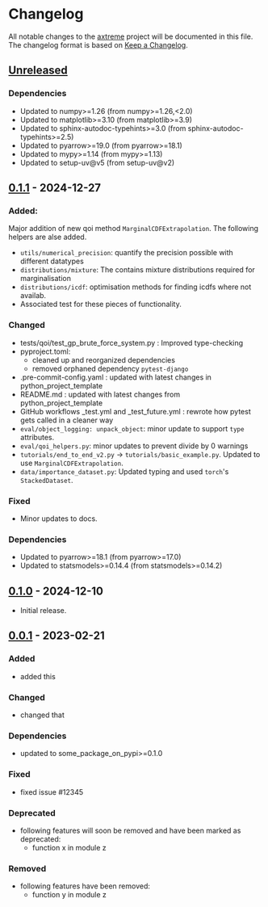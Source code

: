 # Changelog

All notable changes to the [axtreme] project will be documented in this file.<br>
The changelog format is based on [Keep a Changelog](https://keepachangelog.com/en/1.0.0/).

## [Unreleased]

### Dependencies
* Updated to numpy>=1.26  (from numpy>=1.26,<2.0)
* Updated to matplotlib>=3.10  (from matplotlib>=3.9)
* Updated to sphinx-autodoc-typehints>=3.0  (from sphinx-autodoc-typehints>=2.5)
* Updated to pyarrow>=19.0  (from pyarrow>=18.1)
* Updated to mypy>=1.14  (from mypy>=1.13)
* Updated to setup-uv@v5  (from setup-uv@v2)

## [0.1.1] - 2024-12-27
### Added:
Major addition of new qoi method `MarginalCDFExtrapolation`. The following helpers are alse added.
* `utils/numerical_precision`: quantify the precision possible with different datatypes
* `distributions/mixture`: The contains mixture distributions required for marginalisation
* `distributions/icdf`: optimisation methods for finding icdfs where not availab.
* Associated test for these pieces of functionality.

### Changed
* tests/qoi/test_gp_brute_force_system.py : Improved type-checking
* pyproject.toml:
  * cleaned up and reorganized dependencies
  * removed orphaned dependency `pytest-django`
* .pre-commit-config.yaml : updated with latest changes in python_project_template
* README.md : updated with latest changes from python_project_template
* GitHub workflows _test.yml and _test_future.yml : rewrote how pytest gets called in a cleaner way
* `eval/object_logging: unpack_object`: minor update to support `type` attributes.
* `eval/qoi_helpers.py`: minor updates to prevent divide by 0 warnings
* `tutorials/end_to_end_v2.py` -> `tutorials/basic_example.py`. Updated to use `MarginalCDFExtrapolation`.
* `data/importance_dataset.py`: Updated typing and used `torch`'s `StackedDataset`.

### Fixed
* Minor updates to docs.


### Dependencies
* Updated to pyarrow>=18.1  (from pyarrow>=17.0)
* Updated to statsmodels>=0.14.4  (from statsmodels>=0.14.2)


## [0.1.0] - 2024-12-10

* Initial release.


## [0.0.1] - 2023-02-21

### Added

* added this

### Changed

* changed that

### Dependencies

* updated to some_package_on_pypi>=0.1.0

### Fixed

* fixed issue #12345

### Deprecated

* following features will soon be removed and have been marked as deprecated:
    * function x in module z

### Removed

* following features have been removed:
    * function y in module z


<!-- Markdown link & img dfn's -->
[unreleased]: https://github.com/dnv-opensource/axtreme/compare/v0.1.1...HEAD
[0.1.1]: https://github.com/dnv-opensource/axtreme/releases/tag/v0.1.1
[0.1.0]: https://github.com/dnv-opensource/axtreme/releases/tag/v0.1.0
[0.0.1]: https://github.com/dnv-opensource/axtreme/releases/tag/v0.0.1
[axtreme]: https://github.com/dnv-opensource/axtreme
